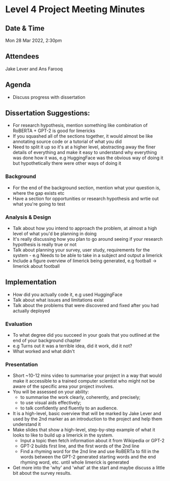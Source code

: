 # Level 4 Project Meeting Minutes

## Date & Time
Mon 28 Mar 2022, 2:30pm

## Attendees
Jake Lever and Ans Farooq

## Agenda
* Discuss progress with dissertation

## Dissertation Suggestions:
* For research hypothesis, mention something like combination of RoBERTA + GPT-2 is good for limericks
* If you squashed all of the sections together, it would almost be like annotating source code or a tutorial of what you did
* Need to split it up so it's at a higher level, abstracting away the finer details of everything and make it easy to understand why everything was done how it was, e.g HuggingFace was the obvious way of doing it but hypothetically there were other ways of doing it

### Background
* For the end of the background section, mention what your question is, where the gap exists etc
* Have a section for opportunities or research hypothesis and wrtie out what you're going to test

### Analysis & Design
* Talk about how you intend to approach the problem, at almost a high level of what you'd be planning in doing
* It's really discussing how you plan to go around seeing if your research hypothesis is really true or not
* Talk about planning your survey, user study, requirements for the system - e.g Needs to be able to take in a subject and output a limerick
* Include a figure overview of limerick being generated, e.g football -> limerick about football

## Implementation
* How did you actually code it, e.g used HuggingFace
* Talk about what issues and limitations exist
* Talk about the problems that were discovered and fixed after you had actually deployed

### Evaluation
* To what degree did you succeed in your goals that you outlined at the end of your background chapter
* e.g Turns out it was a terrible idea, did it work, did it not?
* What worked and what didn't

### Presentation
* Short ~10-12 mins video to summarise your project in a way that would make it accessible to a trained computer scientist who might not be aware of the specific area your project involves.
* You will be assessed on your ability:
    * to summarise the work clearly, coherently, and precisely;
    * to use visual aids effectively;
    * to talk confidently and fluently to an audience.
* It is a high-level, basic overview that will be marked by Jake Lever and used by the 2nd marker as an introduction to the project and help them understand it
* Make slides that show a high-level, step-by-step example of what it looks to like to build up a limerick in the system.
    * Input a topic then fetch information about it from Wikipedia or GPT-2
    * GPT-2 builds first line, and the first words of the 2nd line
    * Find a rhyming word for the 2nd line and use RoBERTa to fill in the words between the GPT-2 generated starting words and the end rhyming word, etc. until whole limerick is generated
* Get more into the 'why' and 'what' at the start and maybe discuss a little bit about the survey results.